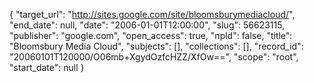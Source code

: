 {
  "target_url": "http://sites.google.com/site/bloomsburymediacloud/", 
  "end_date": null, 
  "date": "2006-01-01T12:00:00", 
  "slug": 56623115, 
  "publisher": "google.com", 
  "open_access": true, 
  "npld": false, 
  "title": "Bloomsbury Media Cloud", 
  "subjects": [], 
  "collections": [], 
  "record_id": "20060101T120000/O06mb+XgydOzfcHZZ/XfOw==", 
  "scope": "root", 
  "start_date": null
}

